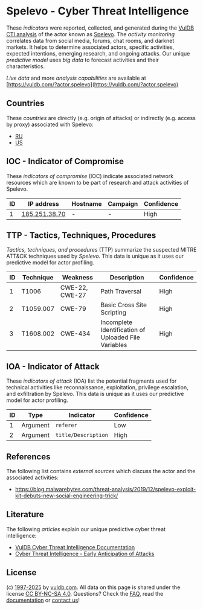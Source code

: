 # Spelevo - Cyber Threat Intelligence

These _indicators_ were reported, collected, and generated during the [VulDB CTI analysis](https://vuldb.com/?kb.cti) of the actor known as [Spelevo](https://vuldb.com/?actor.spelevo). The _activity monitoring_ correlates data from social media, forums, chat rooms, and darknet markets. It helps to determine associated actors, specific activities, expected intentions, emerging research, and ongoing attacks. Our unique _predictive model_ uses _big data_ to forecast activities and their characteristics.

_Live data_ and more _analysis capabilities_ are available at [https://vuldb.com/?actor.spelevo](https://vuldb.com/?actor.spelevo)

## Countries

These _countries_ are directly (e.g. origin of attacks) or indirectly (e.g. access by proxy) associated with Spelevo:

* [RU](https://vuldb.com/?country.ru)
* [US](https://vuldb.com/?country.us)

## IOC - Indicator of Compromise

These _indicators of compromise_ (IOC) indicate associated network resources which are known to be part of research and attack activities of Spelevo.

ID | IP address | Hostname | Campaign | Confidence
-- | ---------- | -------- | -------- | ----------
1 | [185.251.38.70](https://vuldb.com/?ip.185.251.38.70) | - | - | High

## TTP - Tactics, Techniques, Procedures

_Tactics, techniques, and procedures_ (TTP) summarize the suspected MITRE ATT&CK techniques used by _Spelevo_. This data is unique as it uses our predictive model for actor profiling.

ID | Technique | Weakness | Description | Confidence
-- | --------- | -------- | ----------- | ----------
1 | T1006 | CWE-22, CWE-27 | Path Traversal | High
2 | T1059.007 | CWE-79 | Basic Cross Site Scripting | High
3 | T1608.002 | CWE-434 | Incomplete Identification of Uploaded File Variables | High

## IOA - Indicator of Attack

These _indicators of attack_ (IOA) list the potential fragments used for technical activities like reconnaissance, exploitation, privilege escalation, and exfiltration by Spelevo. This data is unique as it uses our predictive model for actor profiling.

ID | Type | Indicator | Confidence
-- | ---- | --------- | ----------
1 | Argument | `referer` | Low
2 | Argument | `title/Description` | High

## References

The following list contains _external sources_ which discuss the actor and the associated activities:

* https://blog.malwarebytes.com/threat-analysis/2019/12/spelevo-exploit-kit-debuts-new-social-engineering-trick/

## Literature

The following _articles_ explain our unique predictive cyber threat intelligence:

* [VulDB Cyber Threat Intelligence Documentation](https://vuldb.com/?kb.cti)
* [Cyber Threat Intelligence - Early Anticipation of Attacks](https://www.scip.ch/en/?labs.20201022)

## License

(c) [1997-2025](https://vuldb.com/?kb.changelog) by [vuldb.com](https://vuldb.com/?kb.about). All data on this page is shared under the license [CC BY-NC-SA 4.0](https://creativecommons.org/licenses/by-nc-sa/4.0/). Questions? Check the [FAQ](https://vuldb.com/?kb.faq), read the [documentation](https://vuldb.com/?kb) or [contact us](https://vuldb.com/?contact)!
